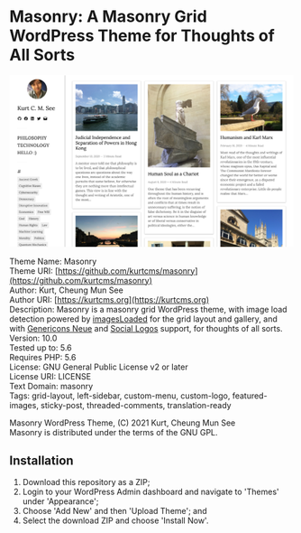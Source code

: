 # Masonry: A Masonry Grid WordPress Theme for Thoughts of All Sorts

![Masonry: A Masonry Grid WordPress Theme for Thoughts of All Sorts](https://github.com/kurtcms/masonry/blob/master/screenshot.png)

Theme Name: Masonry  
Theme URI: [https://github.com/kurtcms/masonry](https://github.com/kurtcms/masonry)  
Author: Kurt, Cheung Mun See  
Author URI: [https://kurtcms.org](https://kurtcms.org)  
Description: Masonry is a masonry grid WordPress theme, with image load detection powered by [imagesLoaded](https://github.com/desandro/imagesloaded) for the grid layout and gallery, and with [Genericons Neue](https://github.com/Automattic/genericons-neue) and [Social Logos](https://github.com/Automattic/social-logos) support, for thoughts of all sorts.  
Version: 10.0  
Tested up to: 5.6  
Requires PHP: 5.6  
License: GNU General Public License v2 or later  
License URI: LICENSE  
Text Domain: masonry  
Tags: grid-layout, left-sidebar, custom-menu, custom-logo, featured-images, sticky-post, threaded-comments, translation-ready

Masonry WordPress Theme, (C) 2021 Kurt, Cheung Mun See  
Masonry is distributed under the terms of the GNU GPL.

## Installation

1. Download this repository as a ZIP;
2. Login to your WordPress Admin dashboard and navigate to 'Themes' under 'Appearance';
3. Choose 'Add New' and then 'Upload Theme'; and
4. Select the download ZIP and choose 'Install Now'.